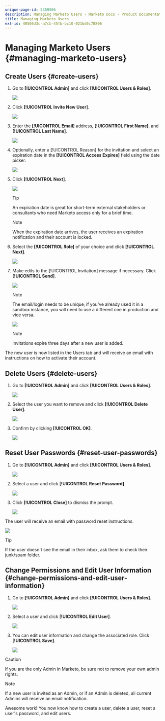```yaml
---
unique-page-id: 2359906
description: Managing Marketo Users - Marketo Docs - Product Documentation
title: Managing Marketo Users
exl-id: 40506d3c-a7cb-45fb-bc10-021bd0c70806
---
```

# Managing Marketo Users {#managing-marketo-users}

## Create Users {#create-users}

1. Go to **[!UICONTROL Admin]** and click **[!UICONTROL Users & Roles]**.

   ![](assets/image2014-9-9-11-3a34-3a58.png)

1. Click **[!UICONTROL Invite New User]**.

   ![](assets/image2014-9-9-11-3a35-3a15.png)

1. Enter the **[!UICONTROL Email]** address, **[!UICONTROL First Name]**, and **[!UICONTROL Last Name]**.

   ![](assets/image2016-5-24-9-3a45-3a30.png)

1. Optionally, enter a [!UICONTROL Reason] for the invitation and select an expiration date in the **[!UICONTROL Access Expires]** field using the date picker.

   ![](assets/image2016-6-29-15-3a52-3a18.png)

1. Click **[!UICONTROL Next]**.

   ![](assets/image2016-5-24-9-3a58-3a10.png)

   >[!TIP]
   >
   >An expiration date is great for short-term external stakeholders or consultants who need Marketo access only for a brief time.

   >[!NOTE]
   >
   >When the expiration date arrives, the user receives an expiration notification and their account is locked.

1. Select the **[!UICONTROL Role]** of your choice and click **[!UICONTROL Next]**.

   ![](assets/image2016-5-24-10-3a1-3a33.png)

1. Make edits to the [!UICONTROL Invitation] message if necessary. Click **[!UICONTROL Send]**.

   ![](assets/image2016-5-24-10-3a3-3a56.png)

   >[!NOTE]
   >
   >The email/login needs to be unique; if you've already used it in a sandbox instance, you will need to use a different one in production and vice versa.

   ![](assets/image2016-5-24-10-3a21-3a57.png)

   >[!NOTE]
   >
   >Invitations expire three days after a new user is added.

The new user is now listed in the Users tab and will receive an email with instructions on how to activate their account.

## Delete Users {#delete-users}

1. Go to **[!UICONTROL Admin]** and click **[!UICONTROL Users & Roles]**.

   ![](assets/image2014-9-9-11-3a36-3a21.png)

1. Select the user you want to remove and click **[!UICONTROL Delete User]**.

   ![](assets/image2014-9-9-11-3a36-3a36.png)

1. Confirm by clicking **[!UICONTROL OK]**.

   ![](assets/image2014-9-9-11-3a36-3a51.png)

## Reset User Passwords {#reset-user-passwords}

1. Go to **[!UICONTROL Admin]** and click **[!UICONTROL Users & Roles]**.

   ![](assets/image2014-9-9-11-3a41-3a0.png)

1. Select a user and click **[!UICONTROL Reset Password]**.

   ![](assets/image2014-9-9-11-3a41-3a19.png)

1. Click **[!UICONTROL Close]** to dismiss the prompt.

   ![](assets/image2014-9-9-11-3a41-3a50.png)

The user will receive an email with password reset instructions.

![](assets/image2014-9-9-11-3a45-3a53.png)

>[!TIP]
>
>If the user doesn't see the email in their inbox, ask them to check their junk/spam folder.

## Change Permissions and Edit User Information {#change-permissions-and-edit-user-information}

1. Go to **[!UICONTROL Admin]** and click **[!UICONTROL Users & Roles].**

   ![](assets/image2014-9-9-11-3a37-3a5.png)

1. Select a user and click **[!UICONTROL Edit User]**.

   ![](assets/image2014-9-9-11-3a37-3a16.png)

1. You can edit user information and change the associated role. Click **[!UICONTROL Save]**.

   ![](assets/image2014-9-9-11-3a37-3a31.png)

>[!CAUTION]
>
>If you are the only Admin in Marketo, be sure not to remove your own admin rights.

>[!NOTE]
>
>If a new user is invited as an Admin, or if an Admin is deleted, all current Admins will receive an email notification.

Awesome work! You now know how to create a user, delete a user, reset a user's password, and edit users.
